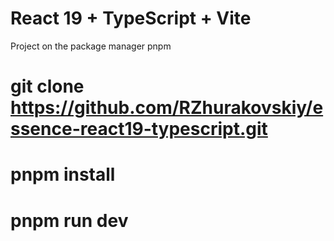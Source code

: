 # React 19 + TypeScript + Vite

Project on the package manager pnpm

# git clone https://github.com/RZhurakovskiy/essence-react19-typescript.git

# pnpm install

# pnpm run dev
